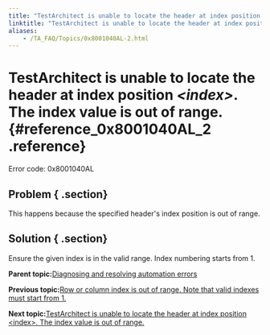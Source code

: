 ```yaml
--- 
title: "TestArchitect is unable to locate the header at index position *<index\\>*. The index value is out of range."
linktitle: "TestArchitect is unable to locate the header at index position <index\\>. The index value is out of range."
aliases: 
    - /TA_FAQ/Topics/0x8001040AL-2.html
---
```

# TestArchitect is unable to locate the header at index position *<index\>*. The index value is out of range. {#reference_0x8001040AL_2 .reference}

Error code: 0x8001040AL

## Problem { .section}

This happens because the specified header's index position is out of range.

## Solution { .section}

Ensure the given index is in the valid range. Index numbering starts from 1.

**Parent topic:**[Diagnosing and resolving automation errors](../../TA_FAQ/Topics/faq.automation_error.html)

**Previous topic:**[Row or column index is out of range. Note that valid indexes must start from 1.](../../TA_FAQ/Topics/0x8001040AL-1.html)

**Next topic:**[TestArchitect is unable to locate the header at index position <index\>. The index value is out of range.](../../TA_FAQ/Topics/0x80010801L.html)

